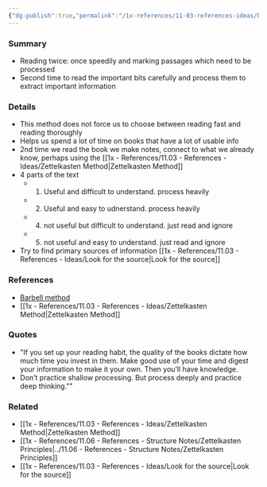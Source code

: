 ```yaml
---
{"dg-publish":true,"permalink":"/1x-references/11-03-references-ideas/barbell-method-of-reading/"}
---
```



### Summary
- Reading twice: once speedily and marking passages which need to be processed
- Second time to read the important bits carefully and process them to extract important information

### Details
- This method does not force us to choose between reading fast and reading thoroughly
- Helps us spend a lot of time on books that have a lot of usable info 
- 2nd time we read the book we make notes, connect to what we already know, perhaps using the [[1x - References/11.03 - References - Ideas/Zettelkasten Method\|Zettelkasten Method]]
- 4 parts of the text
	- 1.  Useful and difficult to understand. process heavily
	- 2. Useful and easy to udnerstand. process heavily
	- 4. not useful but difficult to understand. just read and ignore
	- 5. not useful and easy to understand. just read and ignore
- Try to find primary sources of information [[1x - References/11.03 - References - Ideas/Look for the source\|Look for the source]]

### References
- [Barbell method](https://zettelkasten.de/posts/barbell-method-reading/)
- [[1x - References/11.03 - References - Ideas/Zettelkasten Method\|Zettelkasten Method]]

### Quotes
- "If you set up your reading habit, the quality of the books dictate how much time you invest in them. Make good use of your time and digest your information to make it your own. Then you’ll have knowledge. 
- Don’t practice shallow processing. But process deeply and practice deep thinking.""

### Related
- [[1x - References/11.03 - References - Ideas/Zettelkasten Method\|Zettelkasten Method]]
- [[1x - References/11.06 - References - Structure Notes/Zettelkasten Principles\|../11.06 - References - Structure Notes/Zettelkasten Principles]]
- [[1x - References/11.03 - References - Ideas/Look for the source\|Look for the source]]